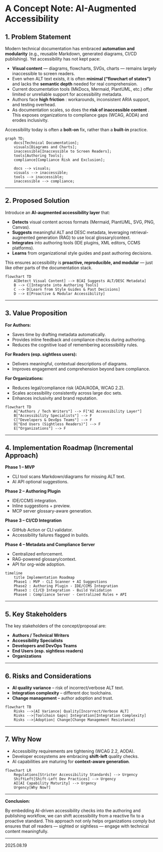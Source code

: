 # A Concept Note: AI-Augmented Accessibility

## 1. Problem Statement

Modern technical documentation has embraced **automation and modularity** (e.g., reusable Markdown, generated diagrams, CI/CD publishing). Yet accessibility has not kept pace:

* **Visual content** — diagrams, flowcharts, SVGs, charts — remains largely inaccessible to screen readers.
* Even when ALT text exists, it is often **minimal (“flowchart of states”)** and lacks the **semantic depth** needed for real comprehension.
* Current documentation tools (MkDocs, Mermaid, PlantUML, etc.) offer limited or unreliable support for accessibility metadata.
* Authors face **high friction** : workarounds, inconsistent ARIA support, and testing overhead.
* As documentation scales, so does the **risk of inaccessible content** . This exposes organizations to compliance gaps (WCAG, AODA) and erodes inclusivity.

Accessibility today is often a **bolt-on** fix, rather than a **built-in** practice.

```mermaid
graph TD;
    docs[Technical Documentation];
    visuals[Diagrams and Charts];
    inaccessible[Inaccessible to Screen Readers];
    tools[Authoring Tools];
    compliance[Compliance Risk and Exclusion];

    docs --> visuals;
    visuals --> inaccessible;
    tools --> inaccessible;
    inaccessible --> compliance;
```

---

## 2. Proposed Solution

Introduce an **AI-augmented accessibility layer** that:

* **Detects** visual content across formats (Mermaid, PlantUML, SVG, PNG, Canvas).
* **Suggests** meaningful ALT and DESC metadata, leveraging retrieval-augmented generation (RAG) to use local glossary/context.
* **Integrates** into authoring tools (IDE plugins, XML editors, CCMS platforms).
* **Learns** from organizational style guides and past authoring decisions.

This ensures accessibility is **proactive, reproducible, and modular** — just like other parts of the documentation stack.

```mermaid
flowchart TD
    A[Detect Visual Content] --> B[AI Suggests ALT/DESC Metadata]
    B --> C[Integrate into Authoring Tools]
    C --> D[Learn from Style Guides & Past Decisions]
    D --> E[Proactive & Modular Accessibility]
```

---

## 3. Value Proposition

**For Authors:**  
- Saves time by drafting metadata automatically.  
- Provides inline feedback and compliance checks during authoring.  
- Reduces the cognitive load of remembering accessibility rules.  

**For Readers (esp. sightless users):**  
- Delivers meaningful, contextual descriptions of diagrams.  
- Improves engagement and comprehension beyond bare compliance.  

**For Organizations:**  
- Reduces legal/compliance risk (ADA/AODA, WCAG 2.2).  
- Scales accessibility consistently across large doc sets.  
- Enhances inclusivity and brand reputation.  

```mermaid
flowchart TD
    A["Authors / Tech Writers"] --> F["AI Accessibility Layer"]
    B["Accessibility Specialists"] --> F
    C["Developers & DevOps Teams"] --> F
    D["End Users (Sightless Readers)"] --> F
    E["Organizations"] --> F
```

---

## 4. Implementation Roadmap (Incremental Approach)

**Phase 1 – MVP**
* CLI tool scans Markdown/diagrams for missing ALT text.
* AI API optional suggestions.

**Phase 2 – Authoring Plugin**
* IDE/CCMS integration.
* Inline suggestions + preview.
* MCP server glossary-aware generation.

**Phase 3 – CI/CD Integration**
* GitHub Action or CLI validator.
* Accessibility failures flagged in builds.

**Phase 4 – Metadata and Compliance Server**
* Centralized enforcement.
* RAG-powered glossary/context.
* API for org-wide adoption.

```mermaid
timeline
    title Implementation Roadmap
    Phase1 : MVP - CLI Scanner + AI Suggestions
    Phase2 : Authoring Plugin - IDE/CCMS Integration
    Phase3 : CI/CD Integration - Build Validation
    Phase4 : Compliance Server - Centralized Rules + API
```

---

## 5. Key Stakeholders  

The key stakeholders of the concept/proposal are:

* **Authors / Technical Writers**
* **Accessibility Specialists**
* **Developers and DevOps Teams**
* **End Users (esp. sightless readers)**
* **Organizations**


---

## 6. Risks and Considerations

* **AI quality variance** – risk of incorrect/verbose ALT text.
* **Integration complexity** – different doc toolchains.
* **Change management** – author adoption and trust.

```mermaid
flowchart TB
    Risks -->|AI Variance| Quality[Incorrect/Verbose ALT]
    Risks -->|Toolchain Gaps| Integration[Integration Complexity]
    Risks -->|Adoption| Change[Change Management Resistance]
```

---

## 7. Why Now

* Accessibility requirements are tightening (WCAG 2.2, AODA).
* Developer ecosystems are embracing **shift-left** quality checks.
* AI capabilities are maturing for **context-aware generation**.

```mermaid
flowchart LR
    Regulations[Stricter Accessibility Standards] --> Urgency
    ShiftLeft[Shift-Left Dev Practices] --> Urgency
    AI[AI Capability Maturity] --> Urgency
    Urgency[Why Now?]
```

---

**Conclusion:**

By embedding AI-driven accessibility checks into the authoring and publishing workflow, we can shift accessibility from a reactive fix to a proactive standard. This approach not only helps organizations comply but ensures that *all* readers — sighted or sightless — engage with technical content meaningfully.

---
2025.08.19
